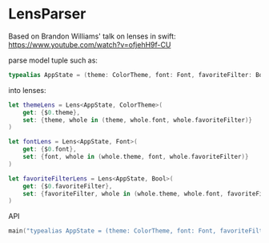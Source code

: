 # LensParser

Based on Brandon Williams' talk on lenses in swift: 
https://www.youtube.com/watch?v=ofjehH9f-CU

parse model tuple such as: 
```swift
typealias AppState = (theme: ColorTheme, font: Font, favoriteFilter: Bool)
```
into lenses:
```swift
let themeLens = Lens<AppState, ColorTheme>(
    get: {$0.theme},
    set: {theme, whole in (theme, whole.font, whole.favoriteFilter)}
)

let fontLens = Lens<AppState, Font>(
    get: {$0.font},
    set: {font, whole in (whole.theme, font, whole.favoriteFilter)}
)

let favoriteFilterLens = Lens<AppState, Bool>(
    get: {$0.favoriteFilter},
    set: {favoriteFilter, whole in (whole.theme, whole.font, favoriteFilter)}
)
```

API 
```swift
main("typealias AppState = (theme: ColorTheme, font: Font, favoriteFilter: Bool)")
```


